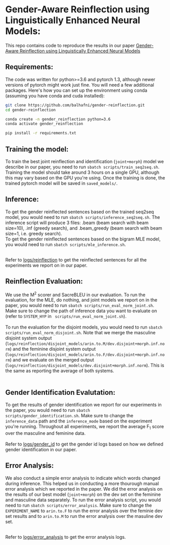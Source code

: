 # Gender-Aware Reinflection using Linguistically Enhanced Neural Models:
This repo contains code to reproduce the results in our paper [Gender-Aware Reinflection using Linguistically Enhanced Neural Models](blabla)

## Requirements:
The code was written for python>=3.6 and pytorch 1.3, although newer versions of pytorch might work just fine. You will need a few additional packages. Here's how you can set up the environment using conda (assuming you have conda and cuda installed):

```bash
git clone https://github.com/balhafni/gender-reinflection.git
cd gender-reinflection

conda create -n gender_reinflection python=3.6
conda activate gender_reinflection

pip install -r requirements.txt
```

## Training the model:

To train the best joint reinflection and identification (`joint+morph`) model we describe in our paper, you need to run `sbatch scripts/train_seq2seq.sh`. Training the model should take around 3 hours on a single GPU, although this may vary based on the GPU you're using. Once the training is done, the trained pytorch model will be saved in `saved_models/`.

## Inference:

To get the gender reinflected sentences based on the trained seq2seq model, you would need to run `sbatch scripts/inference_seq2seq.sh`. The inference script will produce 3 files: .beam (beam search with beam size=10), .inf (greedy search), and .beam_greedy (beam search with beam size=1, i.e. greedy search).</br>
To get the gender reinflected sentences based on the bigram MLE model, you would need to run `sbatch scripts/mle_inference.sh`. </br></br>

Refer to [logs/reinflection](https://github.com/balhafni/gender-reinflection/tree/master/logs/reinflection) to get the reinflected sentences for all the experiments we report on in our paper.

## Reinflection Evaluation:

We use the M<sup>2</sup> scorer and SacreBLEU in our evaluation. To run the evaluation, for the MLE, do nothing, and joint models we report on in the paper, you would need to run `sbatch scripts/run_eval_norm_joint.sh`. Make sure to change the path of inference data you want to evaluate on (refer to `SYSTEM_HYP` in ` scripts/run_eval_norm_joint.sh`). </br></br>
To run the evaluation for the disjoint models, you would need to run `sbatch scripts/run_eval_norm_disjoint.sh`. Note that we merge the masculine disjoint system output (`logs/reinflection/disjoint_models/arin.to.M/dev.disjoint+morph.inf.norm`) and the feminine disjoint system output (`logs/reinflection/disjoint_models/arin.to.F/dev.disjoint+morph.inf.norm`) and we evaluate on the merged output (`logs/reinflection/disjoint_models/dev.disjoint+morph.inf.norm`). This is the same as reporting the average of both systems. </br></br>


## Gender Identification Evalutation:

To get the results of gender identification we report for our experiments in the paper, you would need to run `sbatch scripts/gender_identification.sh`. Make sure to change the `inference_data` path and the `inference_mode` based on the experiment you're running. Throughout all experiments, we report the average F<sub>1</sub> score over the masculine and feminine data. </br></br>
Refer to [logs/gender_id](https://github.com/balhafni/gender-reinflection/tree/master/logs/gender_id) to get the gender id logs based on how we defined gender identification in our paper.

## Error Analysis:

We also conduct a simple error analysis to indicate which words changed during inference. This helped us in conducting a more thourough manual error analysis which we reported in the paper. We did the error analysis on the results of our best model (`joint+morph`) on the dev set on the feminine and masculine data separately. To run the error analysis script, you would need to run `sbatch scripts/error_analysis`. Make sure to change the `EXPERIMENT_NAME` to `arin.to.F` to run the error analysis over the feminie dev set results and to `arin.to.M` to run the error analysis over the masuline dev set.  </br></br>

Refer to [logs/error_analysis](https://github.com/balhafni/gender-reinflection/tree/master/logs/error_analysis) to get the error analysis logs.
